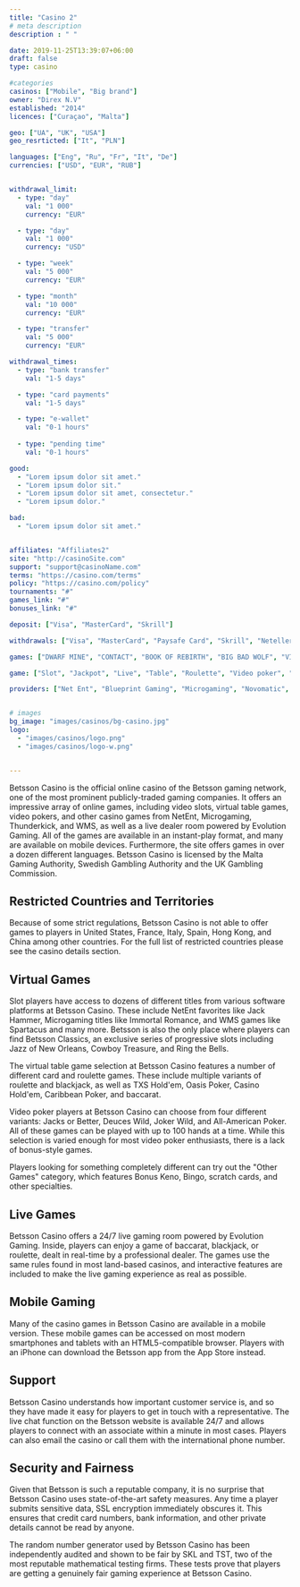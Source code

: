 ```yaml
---
title: "Casino 2"
# meta description
description : " "

date: 2019-11-25T13:39:07+06:00
draft: false
type: casino

#categories
casinos: ["Mobile", "Big brand"]
owner: "Direx N.V"
established: "2014"
licences: ["Curaçao", "Malta"]

geo: ["UA", "UK", "USA"]
geo_resrticted: ["It", "PLN"]

languages: ["Eng", "Ru", "Fr", "It", "De"]
currencies: ["USD", "EUR", "RUB"]


withdrawal_limit:
  - type: "day"
    val: "1 000"
    currency: "EUR"

  - type: "day"
    val: "1 000"
    currency: "USD" 

  - type: "week"
    val: "5 000"
    currency: "EUR"

  - type: "month"
    val: "10 000"
    currency: "EUR"

  - type: "transfer"
    val: "5 000"
    currency: "EUR"

withdrawal_times:
  - type: "bank transfer"
    val: "1-5 days"

  - type: "card payments"
    val: "1-5 days"

  - type: "e-wallet"
    val: "0-1 hours"
    
  - type: "pending time"
    val: "0-1 hours"

good:
  - "Lorem ipsum dolor sit amet."
  - "Lorem ipsum dolor sit."
  - "Lorem ipsum dolor sit amet, consectetur."
  - "Lorem ipsum dolor."

bad: 
  - "Lorem ipsum dolor sit amet."


affiliates: "Affiliates2"
site: "http://casinoSite.com"
support: "support@casinoName.com"
terms: "https://casino.com/terms"
policy: "https://casino.com/policy"
tournaments: "#"
games_link: "#"
bonuses_link: "#"

deposit: ["Visa", "MasterCard", "Skrill"]

withdrawals: ["Visa", "MasterCard", "Paysafe Card", "Skrill", "Neteller", "Bank Wire Transfer", "Trustly", "EcoPayz", "iDebit", "instaDebit", "QIWI", "Yandex Money", "Neosurf", "Interac"]

games: ["DWARF MINE", "CONTACT", "BOOK OF REBIRTH", "BIG BAD WOLF", "VIKINGS GO BERZERK", "RISE OF OLYMPUSK"]

game: ["Slot", "Jackpot", "Live", "Table", "Roulette", "Video poker", "Blackjack", "Bingo", "Baccarat", "Craps", "Keno", "Scratch cards", "New", "Popular", "Other"]

providers: ["Net Ent", "Blueprint Gaming", "Microgaming", "Novomatic", "EGT", "Merkur Slots", "Rival", "iSoftBet", "Play Tech", "Play'n GO", "Realtime Gaming", "igt", "Pragmatic Play", "Big Time Gaming", "Thunderkick", "Nucleos Gaming"]


# images
bg_image: "images/casinos/bg-casino.jpg"
logo: 
  - "images/casinos/logo.png"
  - "images/casinos/logo-w.png"


---
```



Betsson Casino is the official online casino of the Betsson gaming network, one of the most prominent publicly-traded gaming companies. It offers an impressive array of online games, including video slots, virtual table games, video pokers, and other casino games from NetEnt, Microgaming, Thunderkick, and WMS, as well as a live dealer room powered by Evolution Gaming. All of the games are available in an instant-play format, and many are available on mobile devices. Furthermore, the site offers games in over a dozen different languages. Betsson Casino is licensed by the Malta Gaming Authority, Swedish Gambling Authority and the UK Gambling Commission.

## Restricted Countries and Territories
Because of some strict regulations, Betsson Casino is not able to offer games to players in United States, France, Italy, Spain, Hong Kong, and China among other countries. For the full list of restricted countries please see the casino details section.

## Virtual Games
Slot players have access to dozens of different titles from various software platforms at Betsson Casino. These include NetEnt favorites like Jack Hammer, Microgaming titles like Immortal Romance, and WMS games like Spartacus and many more. Betsson is also the only place where players can find Betsson Classics, an exclusive series of progressive slots including Jazz of New Orleans, Cowboy Treasure, and Ring the Bells.

The virtual table game selection at Betsson Casino features a number of different card and roulette games. These include multiple variants of roulette and blackjack, as well as TXS Hold'em, Oasis Poker, Casino Hold'em, Caribbean Poker, and baccarat.

Video poker players at Betsson Casino can choose from four different variants: Jacks or Better, Deuces Wild, Joker Wild, and All-American Poker. All of these games can be played with up to 100 hands at a time. While this selection is varied enough for most video poker enthusiasts, there is a lack of bonus-style games.

Players looking for something completely different can try out the "Other Games" category, which features Bonus Keno, Bingo, scratch cards, and other specialties.

## Live Games
Betsson Casino offers a 24/7 live gaming room powered by Evolution Gaming. Inside, players can enjoy a game of baccarat, blackjack, or roulette, dealt in real-time by a professional dealer. The games use the same rules found in most land-based casinos, and interactive features are included to make the live gaming experience as real as possible.

## Mobile Gaming
Many of the casino games in Betsson Casino are available in a mobile version. These mobile games can be accessed on most modern smartphones and tablets with an HTML5-compatible browser. Players with an iPhone can download the Betsson app from the App Store instead.

## Support
Betsson Casino understands how important customer service is, and so they have made it easy for players to get in touch with a representative. The live chat function on the Betsson website is available 24/7 and allows players to connect with an associate within a minute in most cases. Players can also email the casino or call them with the international phone number.

## Security and Fairness
Given that Betsson is such a reputable company, it is no surprise that Betsson Casino uses state-of-the-art safety measures. Any time a player submits sensitive data, SSL encryption immediately obscures it. This ensures that credit card numbers, bank information, and other private details cannot be read by anyone.

The random number generator used by Betsson Casino has been independently audited and shown to be fair by SKL and TST, two of the most reputable mathematical testing firms. These tests prove that players are getting a genuinely fair gaming experience at Betsson Casino.